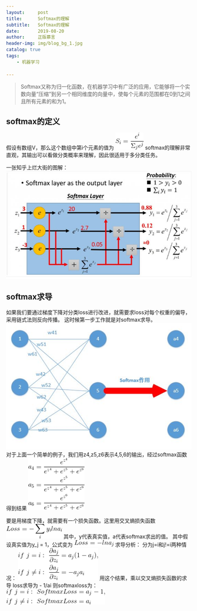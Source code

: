 ```yaml
---
layout:     post
title:      Softmax的理解
subtitle:   Softmax的理解
date:       2019-08-20
author:     正版慕言
header-img: img/blog_bg_1.jpg
catalog: true
tags:
    - 机器学习

---
```


> Softmax又称为归一化函数，在机器学习中有广泛的应用，它能够将一个实数向量“压缩”到另一个相同维度的向量中，使每个元素的范围都在0到1之间且所有元素的和为1。

## softmax的定义
假设有数组V，那么这个数组中第i个元素的值为
![6900ef44f5df25faca79f1f6fbb03438.gif](/img/Journal/Softmax/softmax.gif)
softmax的理解非常直观，其输出可以看做分类概率来理解，因此很适用于多分类任务。

一张知乎上烂大街的图解：
![79e5089ee0644a8af35ee86592de908a.jpeg](/img/Journal/Softmax/softmax图解.jpg)

## softmax求导
如果我们要通过梯度下降对分类loss进行改进，就需要求loss对每个权重的偏导，采用链式法则反向传播。
这时候第一步工作就是对softmax求导。
![55754500685ebc473d963d39b5d99dad.png](/img/Journal/Softmax/神经网络softmax.png)
对于上面一个简单的例子，我们用z4,z5,z6表示4,5,6的输出，经过softmax函数得到结果
![2248a8693da66a2c38cee8cf21c1c639.gif](/img/Journal/Softmax/softmax结果.gif)

要是用梯度下降，就需要有一个损失函数。这里用交叉熵损失函数
![98e6f99c9b449f8a89d39e34bb8e2d04.gif](/img/Journal/Softmax/交叉熵损失.gif)
其中，y代表真实值，a代表softmax求出的值。
其中假设真实值为y_j = 1，公式变为
![709c2acbda69c5e548ab1c3c67ce6ba7.gif](/img/Journal/Softmax/交叉熵损失简化.gif)
求导分析：
分为j=i和j!=i两种情况：
![abd6bd7e79a13f7b89b6200be356c563.gif](/img/Journal/Softmax/softmax求导结果.gif)
用这个结果，乘以交叉熵损失函数的求导
loss求导为 - 1/ai
则softmaxloss为：
![50b15ebc61acdf349c5a5d4dd8b29742.gif](/img/Journal/Softmax/softmaxloss.gif)
